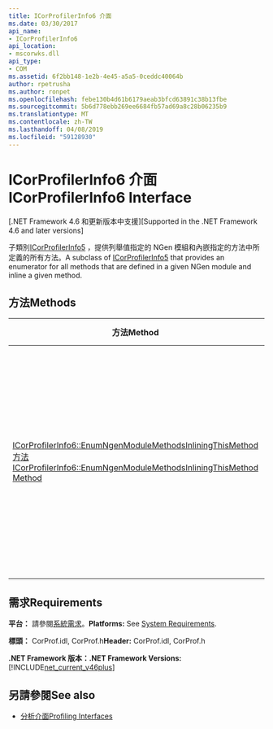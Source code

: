 ```yaml
---
title: ICorProfilerInfo6 介面
ms.date: 03/30/2017
api_name:
- ICorProfilerInfo6
api_location:
- mscorwks.dll
api_type:
- COM
ms.assetid: 6f2bb148-1e2b-4e45-a5a5-0ceddc40064b
author: rpetrusha
ms.author: ronpet
ms.openlocfilehash: febe130b4d61b6179aeab3bfcd63891c38b13fbe
ms.sourcegitcommit: 5b6d778ebb269ee6684fb57ad69a8c28b06235b9
ms.translationtype: MT
ms.contentlocale: zh-TW
ms.lasthandoff: 04/08/2019
ms.locfileid: "59128930"
---
```

# <a name="icorprofilerinfo6-interface"></a><span data-ttu-id="9cb43-102">ICorProfilerInfo6 介面</span><span class="sxs-lookup"><span data-stu-id="9cb43-102">ICorProfilerInfo6 Interface</span></span>
<span data-ttu-id="9cb43-103">[.NET Framework 4.6 和更新版本中支援]</span><span class="sxs-lookup"><span data-stu-id="9cb43-103">[Supported in the .NET Framework 4.6 and later versions]</span></span>  
  
 <span data-ttu-id="9cb43-104">子類別[ICorProfilerInfo5](../../../../docs/framework/unmanaged-api/profiling/icorprofilerinfo5-interface.md) ，提供列舉值指定的 NGen 模組和內嵌指定的方法中所定義的所有方法。</span><span class="sxs-lookup"><span data-stu-id="9cb43-104">A subclass of [ICorProfilerInfo5](../../../../docs/framework/unmanaged-api/profiling/icorprofilerinfo5-interface.md) that provides an enumerator for all methods that are defined in a given NGen module and inline a given method.</span></span>  
  
## <a name="methods"></a><span data-ttu-id="9cb43-105">方法</span><span class="sxs-lookup"><span data-stu-id="9cb43-105">Methods</span></span>  
  
|<span data-ttu-id="9cb43-106">方法</span><span class="sxs-lookup"><span data-stu-id="9cb43-106">Method</span></span>|<span data-ttu-id="9cb43-107">描述</span><span class="sxs-lookup"><span data-stu-id="9cb43-107">Description</span></span>|  
|------------|-----------------|  
|[<span data-ttu-id="9cb43-108">ICorProfilerInfo6::EnumNgenModuleMethodsInliningThisMethod 方法</span><span class="sxs-lookup"><span data-stu-id="9cb43-108">ICorProfilerInfo6::EnumNgenModuleMethodsInliningThisMethod Method</span></span>](../../../../docs/framework/unmanaged-api/profiling/icorprofilerinfo6-enumngenmodulemethodsinliningthismethod-method.md)|<span data-ttu-id="9cb43-109">傳回屬於指定的 NGen 模組，以及屬於指定的方法主體中內嵌的所有方法的列舉值。</span><span class="sxs-lookup"><span data-stu-id="9cb43-109">Returns an enumerator for all methods that belong to a given NGen module and that are inlined in the body of a given method.</span></span>|  
  
## <a name="requirements"></a><span data-ttu-id="9cb43-110">需求</span><span class="sxs-lookup"><span data-stu-id="9cb43-110">Requirements</span></span>  
 <span data-ttu-id="9cb43-111">**平台：** 請參閱[系統需求](../../../../docs/framework/get-started/system-requirements.md)。</span><span class="sxs-lookup"><span data-stu-id="9cb43-111">**Platforms:** See [System Requirements](../../../../docs/framework/get-started/system-requirements.md).</span></span>  
  
 <span data-ttu-id="9cb43-112">**標頭：** CorProf.idl, CorProf.h</span><span class="sxs-lookup"><span data-stu-id="9cb43-112">**Header:** CorProf.idl, CorProf.h</span></span>  
  
 **<span data-ttu-id="9cb43-113">.NET Framework 版本：</span><span class="sxs-lookup"><span data-stu-id="9cb43-113">.NET Framework Versions:</span></span>** [!INCLUDE[net_current_v46plus](../../../../includes/net-current-v46plus-md.md)]  
  
## <a name="see-also"></a><span data-ttu-id="9cb43-114">另請參閱</span><span class="sxs-lookup"><span data-stu-id="9cb43-114">See also</span></span>

- [<span data-ttu-id="9cb43-115">分析介面</span><span class="sxs-lookup"><span data-stu-id="9cb43-115">Profiling Interfaces</span></span>](../../../../docs/framework/unmanaged-api/profiling/profiling-interfaces.md)
